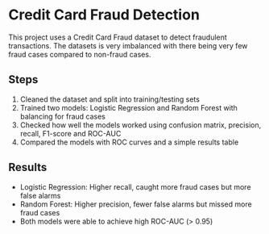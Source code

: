 # Credit Card Fraud Detection 

This project uses a Credit Card Fraud dataset to detect fraudulent transactions. 
The datasets is very imbalanced with there being very few fraud cases compared to non-fraud cases. 

## Steps 
1. Cleaned the dataset and split into training/testing sets
2. Trained two models: Logistic Regression and Random Forest with balancing for fraud cases
3. Checked how well the models worked using confusion matrix, precision, recall, F1-score and ROC-AUC
4. Compared the models with ROC curves and a simple results table

## Results 
- Logistic Regression: Higher recall, caught more fraud cases but more false alarms
- Random Forest: Higher precision, fewer false alarms but missed more fraud cases
- Both models were able to achieve high ROC-AUC (> 0.95)
